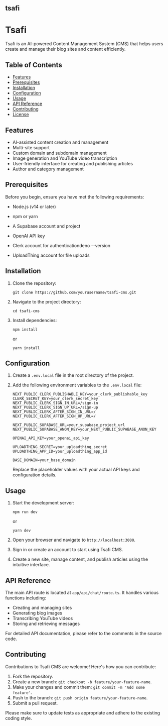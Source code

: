 ## tsafi
# Tsafi

Tsafi is an AI-powered Content Management System (CMS) that helps users create and manage their blog sites and content efficiently.

## Table of Contents

- [Features](#features)
- [Prerequisites](#prerequisites)
- [Installation](#installation)
- [Configuration](#configuration)
- [Usage](#usage)
- [API Reference](#api-reference)
- [Contributing](#contributing)
- [License](#license)

## Features

- AI-assisted content creation and management
- Multi-site support
- Custom domain and subdomain management
- Image generation and YouTube video transcription
- User-friendly interface for creating and publishing articles
- Author and category management

## Prerequisites

Before you begin, ensure you have met the following requirements:

- Node.js (v14 or later)
- npm or yarn
- A Supabase account and project
- OpenAI API key
- Clerk account for authenticationdeno --version


- UploadThing account for file uploads

## Installation

1. Clone the repository:
   ```
   git clone https://github.com/yourusername/tsafi-cms.git
   ```

2. Navigate to the project directory:
   ```
   cd tsafi-cms
   ```

3. Install dependencies:
   ```
   npm install
   ```
   or
   ```
   yarn install
   ```

## Configuration

1. Create a `.env.local` file in the root directory of the project.

2. Add the following environment variables to the `.env.local` file:
   ```
   NEXT_PUBLIC_CLERK_PUBLISHABLE_KEY=your_clerk_publishable_key
   CLERK_SECRET_KEY=your_clerk_secret_key
   NEXT_PUBLIC_CLERK_SIGN_IN_URL=/sign-in
   NEXT_PUBLIC_CLERK_SIGN_UP_URL=/sign-up
   NEXT_PUBLIC_CLERK_AFTER_SIGN_IN_URL=/
   NEXT_PUBLIC_CLERK_AFTER_SIGN_UP_URL=/

   NEXT_PUBLIC_SUPABASE_URL=your_supabase_project_url
   NEXT_PUBLIC_SUPABASE_ANON_KEY=your_NEXT_PUBLIC_SUPABASE_ANON_KEY

   OPENAI_API_KEY=your_openai_api_key

   UPLOADTHING_SECRET=your_uploadthing_secret
   UPLOADTHING_APP_ID=your_uploadthing_app_id

   BASE_DOMAIN=your_base_domain
   ```

   Replace the placeholder values with your actual API keys and configuration details.

## Usage

1. Start the development server:
   ```
   npm run dev
   ```
   or
   ```
   yarn dev
   ```

2. Open your browser and navigate to `http://localhost:3000`.

3. Sign in or create an account to start using Tsafi CMS.

4. Create a new site, manage content, and publish articles using the intuitive interface.

## API Reference

The main API route is located at `app/api/chat/route.ts`. It handles various functions including:

- Creating and managing sites
- Generating blog images
- Transcribing YouTube videos
- Storing and retrieving messages

For detailed API documentation, please refer to the comments in the source code.

## Contributing

Contributions to Tsafi CMS are welcome! Here's how you can contribute:

1. Fork the repository.
2. Create a new branch: `git checkout -b feature/your-feature-name`.
3. Make your changes and commit them: `git commit -m 'Add some feature'`.
4. Push to the branch: `git push origin feature/your-feature-name`.
5. Submit a pull request.

Please make sure to update tests as appropriate and adhere to the existing coding style.